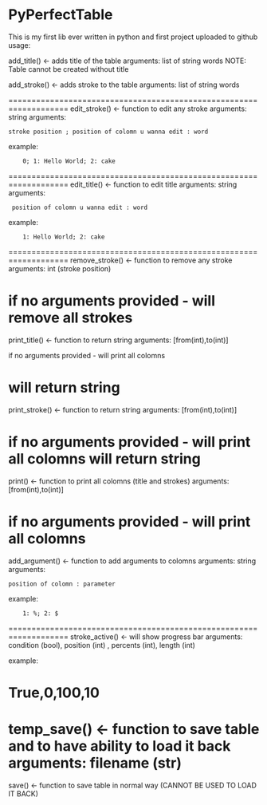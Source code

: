 # PyPerfectTable
This is my first lib ever written in python and first project uploaded to github
usage:

add_title() <- adds title of the table
arguments:
list of string words
NOTE: Table cannot be created without title

add_stroke() <- adds stroke to the table
arguments:
list of string words

===================================================================
edit_stroke() <- function to edit any stroke
arguments:
string arguments:

    stroke position ; position of colomn u wanna edit : word

example:

		0; 1: Hello World; 2: cake
===================================================================
edit_title() <- function to edit title
arguments:
string arguments:

     position of colomn u wanna edit : word

example:

		1: Hello World; 2: cake

===================================================================
remove_stroke() <- function to remove any stroke
arguments:
int (stroke position)

if no arguments provided - will remove all strokes
===================================================================
print_title() <- function to return string
arguments:
[from(int),to(int)]

if no arguments provided - will print all colomns

will return string
===================================================================
print_stroke() <- function to return string
arguments:
[from(int),to(int)]

if no arguments provided - will print all colomns
will return string
===================================================================
print() <- function to print all colomns (title and strokes)
arguments:
[from(int),to(int)]

if no arguments provided - will print all colomns
===================================================================
add_argument() <- function to add arguments to colomns
arguments:
string arguments:

    position of colomn : parameter

example:

		1: %; 2: $
===================================================================
stroke_active() <- will show progress bar
arguments:
condition (bool), position (int) , percents (int), length (int)

example:

True,0,100,10
===================================================================
temp_save() <- function to save table and to have ability to load it back
arguments:
filename (str)
===================================================================
save() <- function to save table in normal way (CANNOT BE USED TO LOAD IT BACK)
